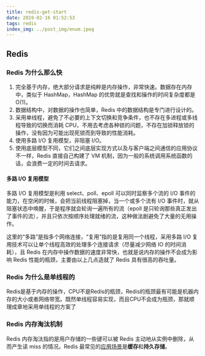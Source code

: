 ```yaml
---
title: redis-get-start
date: 2019-02-16 01:52:53
tags: redis
index_img: ../post_img/enum.jpeg
---
```


## Redis

### Redis 为什么那么快

1. 完全基于内存，绝大部分请求是纯粹是内存操作，非常快速。数据存在内存中，类似于 HashMap，HashMap 的优势就是查找和操作的时间复杂度都是 O\(1\)。
2. 数据结构中，对数据的操作也简单，Redis 中的数据结构是专门进行设计的。
3. 采用单线程，避免了不必要的上下文切换和竞争条件，也不存在多进程或多线程导致的切换而消耗 CPU，不用去考虑各种锁的问题，不存在加锁释放锁的操作，没有因为可能出现死锁而到导致的性能消耗。
4. 使用多路 I/O 复用模型，非阻塞 I/O。
5. 使用底层模型不同，它们之间底层实现方式以及与客户端之间通信的应用协议不一样，Redis 直接自己构建了 VM 机制，因为一般的系统调用系统函数的话，会浪费一定的时间去请求。

#### 多路 I/O 复用模型

多路 I/O 复用模型是利用 select、poll、epoll 可以同时监察多个流的 I/O 事件的能力，在空闲的时候，会把当前线程阻塞掉，当一个或多个流有 I/O 事件时，就从阻塞状态中唤醒，于是程序就会轮询一遍所有的流（epoll 是只轮询那些真正发出了事件的流），并且只依次按顺序处理就绪的流，这种做法剧避免了大量的无用操作。

这里的“多路”是指多个网络连接，“复用”指的是复用同一个线程，采用多路 I/O 复用技术可以让单个线程高效的处理多个连接请求（尽量减少网络 IO 的时间消耗），且 Redis 在内存中操作数据的速度非常快，也就是说内存的操作不会成为影响 Redis 性能的瓶颈，主要由以上几点造就了 Redis 具有很高的吞吐量。

### Redis 为什么是单线程的

Redis是基于内存的操作，CPU不是Redis的瓶颈，Redis的瓶颈最有可能是机器内存的大小或者网络带宽。既然单线程容易实现，而且CPU不会成为瓶颈，那就顺理成章地采用单线程的方案了

### Redis 内存淘汰机制

Redis 内存淘汰指的是用户存储的一些键可以被 Redis 主动地从实例中删除，从而产生读 miss 的情况。Redis 最常见的[应用场景](https://github.starrier.org/2019/02/16/redis-action)是**缓存**和**持久存储**。


